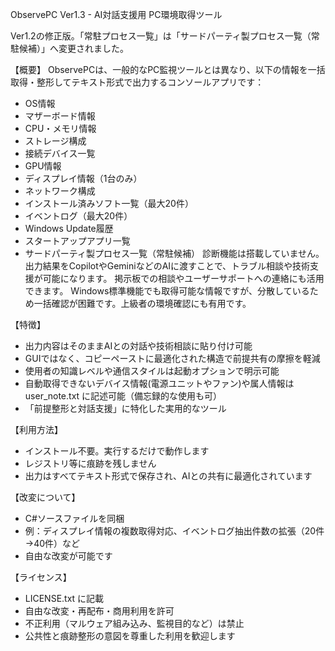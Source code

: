 ObservePC Ver1.3 - AI対話支援用 PC環境取得ツール

Ver1.2の修正版。「常駐プロセス一覧」は「サードパーティ製プロセス一覧（常駐候補）」へ変更されました。

【概要】
ObservePCは、一般的なPC監視ツールとは異なり、以下の情報を一括取得・整形してテキスト形式で出力するコンソールアプリです：
- OS情報
- マザーボード情報
- CPU・メモリ情報
- ストレージ構成
- 接続デバイス一覧
- GPU情報
- ディスプレイ情報（1台のみ）
- ネットワーク構成
- インストール済みソフト一覧（最大20件）
- イベントログ（最大20件）
- Windows Update履歴
- スタートアップアプリ一覧
- サードパーティ製プロセス一覧（常駐候補）
診断機能は搭載していません。出力結果をCopilotやGeminiなどのAIに渡すことで、トラブル相談や技術支援が可能になります。
掲示板での相談やユーザーサポートへの連絡にも活用できます。
Windows標準機能でも取得可能な情報ですが、分散しているため一括確認が困難です。上級者の環境確認にも有用です。

【特徴】
- 出力内容はそのままAIとの対話や技術相談に貼り付け可能
- GUIではなく、コピーペーストに最適化された構造で前提共有の摩擦を軽減
- 使用者の知識レベルや通信スタイルは起動オプションで明示可能
- 自動取得できないデバイス情報(電源ユニットやファン)や属人情報は user_note.txt に記述可能（備忘録的な使用も可）
- 「前提整形と対話支援」に特化した実用的なツール

【利用方法】
- インストール不要。実行するだけで動作します
- レジストリ等に痕跡を残しません
- 出力はすべてテキスト形式で保存され、AIとの共有に最適化されています

【改変について】
- C#ソースファイルを同梱
- 例：ディスプレイ情報の複数取得対応、イベントログ抽出件数の拡張（20件→40件）など
- 自由な改変が可能です

【ライセンス】
- LICENSE.txt に記載
- 自由な改変・再配布・商用利用を許可
- 不正利用（マルウェア組み込み、監視目的など）は禁止
- 公共性と痕跡整形の意図を尊重した利用を歓迎します



